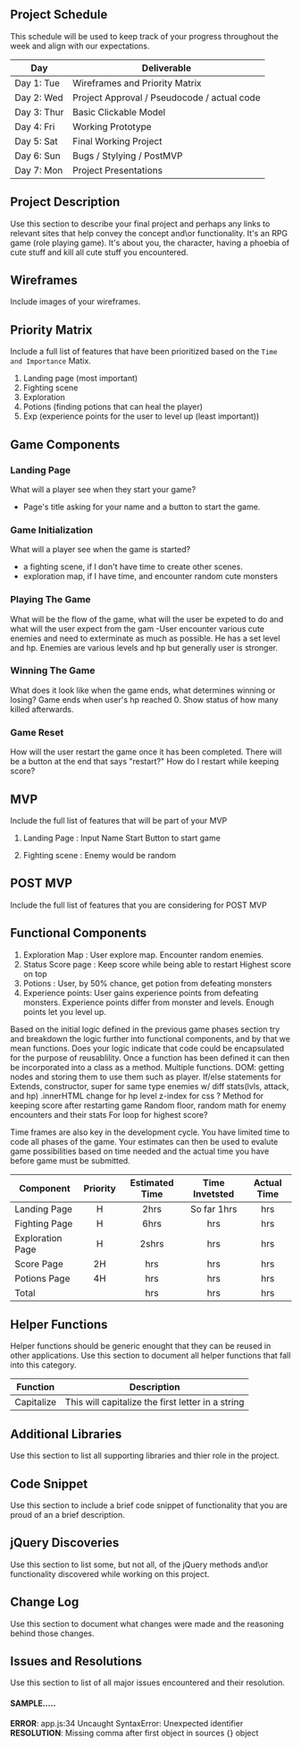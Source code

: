 ## Project Schedule

This schedule will be used to keep track of your progress throughout the week and align with our expectations.  

|  Day | Deliverable | 
|---|---| 
|Day 1: Tue| Wireframes and Priority Matrix|
|Day 2: Wed| Project Approval /  Pseudocode / actual code|
|Day 3: Thur| Basic Clickable Model |
|Day 4: Fri| Working Prototype |
|Day 5: Sat| Final Working Project |
|Day 6: Sun| Bugs / Stylying / PostMVP |
|Day 7: Mon| Project Presentations |


## Project Description

Use this section to describe your final project and perhaps any links to relevant sites that help convey the concept and\or functionality.
It's an RPG game (role playing game). It's about you, the character, having a phoebia
of cute stuff and kill all cute stuff you encountered.

## Wireframes

Include images of your wireframes. 

## Priority Matrix

Include a full list of features that have been prioritized based on the `Time and Importance` Matix.  
1. Landing page (most important)
2. Fighting scene
3. Exploration
4. Potions (finding potions that can heal the player)
5. Exp (experience points for the user to level up (least important))

## Game Components

### Landing Page
What will a player see when they start your game?
- Page's title asking for your name and a button to start the game.

### Game Initialization
What will a player see when the game is started? 
- a fighting scene, if I don't have time to create other scenes.
- exploration map, if I have time, and encounter random cute monsters

### Playing The Game
What will be the flow of the game, what will the user be expeted to do and what will the user expect from the gam
-User encounter various cute enemies and need to exterminate as much as possible. He 
has a set level and hp. Enemies are various levels and hp but generally user is stronger.

### Winning The Game
What does it look like when the game ends, what determines winning or losing?
Game ends when user's hp reached 0. Show status of how many killed afterwards.

### Game Reset
How will the user restart the game once it has been completed.
There will be a button at the end that says "restart?" How do I restart while keeping
score?

## MVP 

Include the full list of features that will be part of your MVP
1. Landing Page :
    Input Name
    Start Button to start game

2. Fighting scene : 
    Enemy would be random

## POST MVP


Include the full list of features that you are considering for POST MVP
## Functional Components
1. Exploration Map : 
    User explore map. Encounter random enemies.
2. Status Score page :
    Keep score while being able to restart
    Highest score on top
3. Potions : User, by 50% chance, get potion from defeating monsters
4. Experience points: User gains experience points from defeating monsters.
    Experience points differ from monster and levels.
    Enough points let you level up.



Based on the initial logic defined in the previous game phases section try and breakdown the logic further into functional components, and by that we mean functions.  Does your logic indicate that code could be encapsulated for the purpose of reusablility.  Once a function has been defined it can then be incorporated into a class as a method. 
    Multiple functions.
    DOM: getting nodes and storing them to use them such as player.
    If/else statements for 
    Extends, constructor, super for same type enemies w/ diff stats(lvls, attack, and hp)
    .innerHTML change for hp level
    z-index for css
    ? Method for keeping score after restarting game
    Random floor, random math for enemy encounters and their stats
    For loop for highest score?

Time frames are also key in the development cycle.  You have limited time to code all phases of the game.  Your estimates can then be used to evalute game possibilities based on time needed and the actual time you have before game must be submitted. 

| Component | Priority | Estimated Time | Time Invetsted | Actual Time |
| --- | :---: |  :---: | :---: | :---: |
| Landing Page | H | 2hrs| So far 1hrs | hrs |
| Fighting Page | H | 6hrs| hrs | hrs |
| Exploration Page | H | 2shrs| hrs | hrs |
| Score Page | 2H | hrs| hrs | hrs |
| Potions Page | 4H | hrs| hrs | hrs |
| Total |  | hrs| hrs | hrs |

## Helper Functions
Helper functions should be generic enought that they can be reused in other applications. Use this section to document all helper functions that fall into this category.

| Function | Description | 
| --- | :---: |  
| Capitalize | This will capitalize the first letter in a string | 

## Additional Libraries
 Use this section to list all supporting libraries and thier role in the project. 

## Code Snippet

Use this section to include a brief code snippet of functionality that you are proud of an a brief description.  

## jQuery Discoveries
 Use this section to list some, but not all, of the jQuery methods and\or functionality discovered while working on this project.

## Change Log
 Use this section to document what changes were made and the reasoning behind those changes.  

## Issues and Resolutions
 Use this section to list of all major issues encountered and their resolution.

#### SAMPLE.....
**ERROR**: app.js:34 Uncaught SyntaxError: Unexpected identifier                                
**RESOLUTION**: Missing comma after first object in sources {} object
